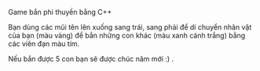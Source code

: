 
Game bắn phi thuyền bằng C++

Bạn dùng các mũi tên lên xuống sang trái, sang phải để di chuyển nhân vật của bạn (màu vàng) để bắn những con khác (màu xanh cánh trắng)
bằng các viên đạn màu tím.

Nếu bắn được 5 con bạn sẽ được chúc năm mới :) .
